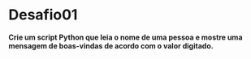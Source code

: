 # Desafio01

**Crie um script Python que leia o nome de uma pessoa e mostre uma mensagem de boas-vindas de acordo com o valor digitado.**